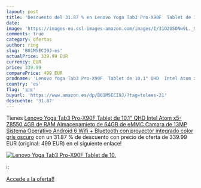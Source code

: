 ```yaml
---
layout: post
title: 'Descuento del 31.87 % en Lenovo Yoga Tab3 Pro-X90F  Tablet de 10.'
date: 
image: 'https://images-eu.ssl-images-amazon.com/images/I/31O2G5ONw9L._SL200_.jpg'
comments: true
category: ofertas
author: ring
slug: 'B01M5ECI9J-es'
actualPrice: 339.99 EUR
currency: EUR
price: 339.99
comparePrice: 499 EUR
prodname: 'Lenovo Yoga Tab3 Pro-X90F  Tablet de 10.1" QHD  Intel Atom x5-Z8550  4GB de RAM  Almacenamieto de 64GB de eMMC  Camara de 13MP  Sistema Operativo Android 6  Wifi + Bluetooth con proyector integrado   color gris oscuro'
country: 'es'
flag: '🇪🇸'
buyurl: 'https://www.amazon.es/dp/B01M5ECI9J/?tag=tolees-21'
descuento: '31.87'
---
```


Tienes [Lenovo Yoga Tab3 Pro-X90F  Tablet de 10.1" QHD  Intel Atom x5-Z8550  4GB de RAM  Almacenamieto de 64GB de eMMC  Camara de 13MP  Sistema Operativo Android 6  Wifi + Bluetooth con proyector integrado   color gris oscuro](https://www.amazon.es/dp/B01M5ECI9J/?tag=tolees-21) con un 31.87 % de descuento con precio de oferta de 339.99 EUR (original: 499 EUR) en el siguiente enlace!

[![Lenovo Yoga Tab3 Pro-X90F  Tablet de 10.](https://images-eu.ssl-images-amazon.com/images/I/31O2G5ONw9L._SL200_.jpg)](https://www.amazon.es/dp/B01M5ECI9J/?tag=tolees-21)

ℹ️:


[Accede a la oferta!!](https://www.amazon.es/dp/B01M5ECI9J/?tag=tolees-21)
